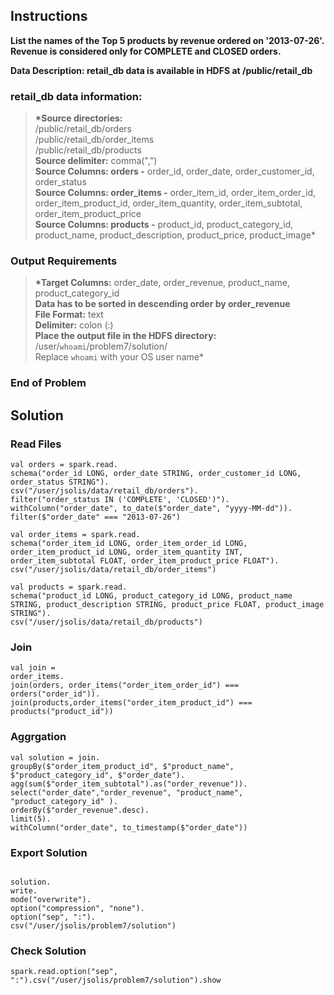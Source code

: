 ## Instructions

**List the names of the Top 5 products by revenue ordered on '2013-07-26'. Revenue is considered only for COMPLETE and CLOSED orders.**

**Data Description: retail_db data is available in HDFS at /public/retail_db**

### retail_db data information:

> **\*Source directories:**  
> /public/retail_db/orders  
> /public/retail_db/order_items  
> /public/retail_db/products  
> **Source delimiter:** comma(",")  
> **Source Columns: orders -** order_id, order_date, order_customer_id, order_status  
> **Source Columns: order_items -** order_item_id, order_item_order_id, order_item_product_id, order_item_quantity, order_item_subtotal, order_item_product_price  
> **Source Columns: products -** product_id, product_category_id, product_name, product_description, product_price, product_image\*

### Output Requirements

> **\*Target Columns:** order_date, order_revenue, product_name, product_category_id  
> **Data has to be sorted in descending order by order_revenue**  
> **File Format:** text  
> **Delimiter:** colon (:)  
> **Place the output file in the HDFS directory:** /user/`whoami`/problem7/solution/  
> Replace `whoami` with your OS user name\*

### End of Problem

## Solution

### Read Files

```
val orders = spark.read.
schema("order_id LONG, order_date STRING, order_customer_id LONG, order_status STRING").
csv("/user/jsolis/data/retail_db/orders").
filter("order_status IN ('COMPLETE', 'CLOSED')").
withColumn("order_date", to_date($"order_date", "yyyy-MM-dd")).
filter($"order_date" === "2013-07-26")

val order_items = spark.read.
schema("order_item_id LONG, order_item_order_id LONG, order_item_product_id LONG, order_item_quantity INT, order_item_subtotal FLOAT, order_item_product_price FLOAT").
csv("/user/jsolis/data/retail_db/order_items")

val products = spark.read.
schema("product_id LONG, product_category_id LONG, product_name STRING, product_description STRING, product_price FLOAT, product_image STRING").
csv("/user/jsolis/data/retail_db/products")
```

### Join

```
val join =
order_items.
join(orders, order_items("order_item_order_id") === orders("order_id")).
join(products,order_items("order_item_product_id") === products("product_id"))
```

### Aggrgation

```
val solution = join.
groupBy($"order_item_product_id", $"product_name", $"product_category_id", $"order_date").
agg(sum($"order_item_subtotal").as("order_revenue")).
select("order_date","order_revenue", "product_name", "product_category_id" ).
orderBy($"order_revenue".desc).
limit(5).
withColumn("order_date", to_timestamp($"order_date"))

```

### Export Solution

```

solution.
write.
mode("overwrite").
option("compression", "none").
option("sep", ":").
csv("/user/jsolis/problem7/solution")
```

### Check Solution

```
spark.read.option("sep", ":").csv("/user/jsolis/problem7/solution").show

```
